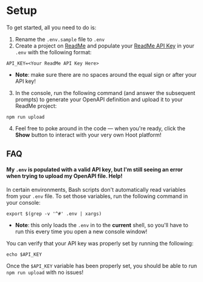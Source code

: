 # Setup

To get started, all you need to do is:

<!-- (Maybe we shouldn't use .env.sample and use regular old .env instead? TODO: Test if it properly copies the keys when remixing!) -->

1. Rename the `.env.sample` file to `.env`
1. Create a project on [ReadMe](https://readme.com) and populate your [ReadMe API Key](https://docs.readme.com/developers/docs/authentication) in your `.env` with the following format:

```
API_KEY=<Your ReadMe API Key Here>
```
* **Note**: make sure there are no spaces around the equal sign or after your API key!

3. In the console, run the following command (and answer the subsequent prompts) to generate your OpenAPI definition and upload it to your ReadMe project:

```
npm run upload
```

4. Feel free to poke around in the code — when you're ready, click the **Show** button to interact with your very own Hoot platform!

## FAQ
#### My `.env` is populated with a valid API key, but I'm still seeing an error when trying to upload my OpenAPI file. Help!

In certain environments, Bash scripts don't automatically read variables from your `.env` file. To set those variables, run the following command in your console:
```
export $(grep -v '^#' .env | xargs)
```
* **Note**: this only loads the `.env` in to the **current** shell, so you'll have to run this every time you open a new console window!

You can verify that your API key was properly set by running the following:
```
echo $API_KEY
```
Once the `$API_KEY` variable has been properly set, you should be able to run `npm run upload` with no issues!
